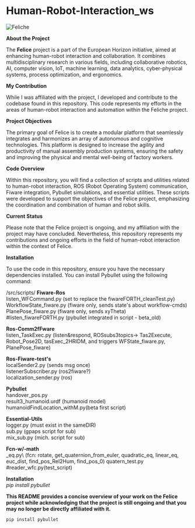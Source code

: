 # Human-Robot-Interaction_ws

![Feliche](https://github.com/gpaps/HRI_ws/assets/29929836/7ced04e1-c761-479b-8d61-7380718f7609)

**About the Project**

The **Felice** project is a part of the European Horizon initiative, aimed at enhancing human-robot interaction and collaboration. It combines multidisciplinary research in various fields, including collaborative robotics, AI, computer vision, IoT, machine learning, data analytics, cyber-physical systems, process optimization, and ergonomics.

**My Contribution**

While I was affiliated with the project, I developed and contribute to the codebase found in this repository. This code represents my efforts in the areas of human-robot interaction and automation within the Feliche project.

**Project Objectives**

The primary goal of Felice is to create a modular platform that seamlessly integrates and harmonizes an array of autonomous and cognitive technologies. This platform is designed to increase the agility and productivity of manual assembly production systems, ensuring the safety and improving the physical and mental well-being of factory workers.

**Code Overview**

Within this repository, you will find a collection of scripts and utilities related to human-robot interaction, ROS (Robot Operating System) communication, Fiware integration, Pybullet simulations, and essential utilities. These scripts were developed to support the objectives of the Felice project, emphasizing the coordination and combination of human and robot skills.

**Current Status**

Please note that the Felice project is ongoing, and my affiliation with the project may have concluded. Nevertheless, this repository represents my contributions and ongoing efforts in the field of human-robot interaction within the context of Felice.

**Installation**

To use the code in this repository, ensure you have the necessary dependencies installed. You can install Pybullet using the following command:

/src/scripts/
__Fiware-Ros__\
listen_WFCommand.py (set to replace the fiwareFORTH_cleanTest.py)\
WorkflowState_fiware.py (fiware only, sends state's about workflow-cmds)\
PlanePose_fiware.py (fiware only, sends xyTheta)\
#listen_fiwareFORTH.py (pybullet integrated in script - beta_old)

__Ros-Comm2fFware__\
listen_TaskExec.py (listen&respond, ROSsubs3topics->
    Tas2Execute, Robot_Pose2D, tasExec_2HRIDM, 
    and triggers WFState_fiware.py, PlanePose_fiware)

__Ros-Fiware-test's__\
localSender2.py (sends msg once)\
listenerSubscriber.py (ros2fiware?)\
localization_sender.py (ros)

__Pybullet__\
handover_pos.py\
result3_humanoid.urdf (humanoid model)
humanoidFindLocation_withM.py(beta first script)

__Essential-Utils__\
logger.py (must exist in the sameDIR)\
sub.py (gpaps script for sub)\
mix_sub.py (mich. script for sub)

__Fcn-w/-math__\
_eq.py\ (fcn: rotate, get_quaternion_from_euler,
quadratic_eq, linear_eq, euc_dist, find_pos_Rel2Hum, find_pos_0)
quatern_test.py\
#reader_wfc.py(test_script)

__Installation__\
_pip install pybullet_


__This README provides a concise overview of your work on the Felice project while acknowledging that the project is still ongoing and that you may no longer be directly affiliated with it.__



```bash
pip install pybullet


